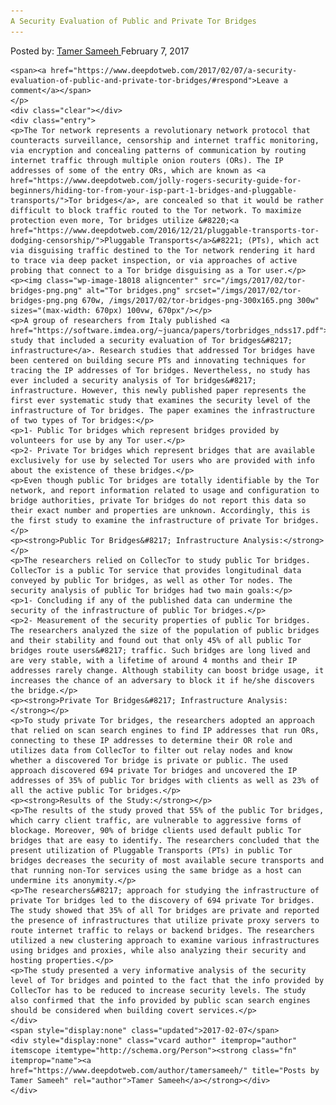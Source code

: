 ```yaml
---
A Security Evaluation of Public and Private Tor Bridges
---
```

<article class="post-listing post-18014 post type-post status-publish format-standard has-post-thumbnail hentry
    <div class="post-inner">
        <span>Posted by: <a href="https://www.deepdotweb.com/author/tamersameeh/" title="">Tamer Sameeh </a></span>
    <span>February 7, 2017</span>
    
    <span><a href="https://www.deepdotweb.com/2017/02/07/a-security-evaluation-of-public-and-private-tor-bridges/#respond">Leave a comment</a></span>
    </p>
    <div class="clear"></div>
    <div class="entry">
    <p>The Tor network represents a revolutionary network protocol that counteracts surveillance, censorship and internet traffic monitoring, via encryption and concealing patterns of communication by routing internet traffic through multiple onion routers (ORs). The IP addresses of some of the entry ORs, which are known as <a href="https://www.deepdotweb.com/jolly-rogers-security-guide-for-beginners/hiding-tor-from-your-isp-part-1-bridges-and-pluggable-transports/">Tor bridges</a>, are concealed so that it would be rather difficult to block traffic routed to the Tor network. To maximize protection even more, Tor bridges utilize &#8220;<a href="https://www.deepdotweb.com/2016/12/21/pluggable-transports-tor-dodging-censorship/">Pluggable Transports</a>&#8221; (PTs), which act via disguising traffic destined to the Tor network rendering it hard to trace via deep packet inspection, or via approaches of active probing that connect to a Tor bridge disguising as a Tor user.</p>
    <p><img class="wp-image-18018 aligncenter" src="/imgs/2017/02/tor-bridges-png.png" alt="Tor bridges.png" srcset="/imgs/2017/02/tor-bridges-png.png 670w, /imgs/2017/02/tor-bridges-png-300x165.png 300w" sizes="(max-width: 670px) 100vw, 670px"/></p>
    <p>A group of researchers from Italy published <a href="https://software.imdea.org/~juanca/papers/torbridges_ndss17.pdf">a study that included a security evaluation of Tor bridges&#8217; infrastructure</a>. Research studies that addressed Tor bridges have been centered on building secure PTs and innovating techniques for tracing the IP addresses of Tor bridges. Nevertheless, no study has ever included a security analysis of Tor bridges&#8217; infrastructure. However, this newly published paper represents the first ever systematic study that examines the security level of the infrastructure of Tor bridges. The paper examines the infrastructure of two types of Tor bridges:</p>
    <p>1- Public Tor bridges which represent bridges provided by volunteers for use by any Tor user.</p>
    <p>2- Private Tor bridges which represent bridges that are available exclusively for use by selected Tor users who are provided with info about the existence of these bridges.</p>
    <p>Even though public Tor bridges are totally identifiable by the Tor network, and report information related to usage and configuration to bridge authorities, private Tor bridges do not report this data so their exact number and properties are unknown. Accordingly, this is the first study to examine the infrastructure of private Tor bridges.</p>
    <p><strong>Public Tor Bridges&#8217; Infrastructure Analysis:</strong></p>
    <p>The researchers relied on CollecTor to study public Tor bridges. CollecTor is a public Tor service that provides longitudinal data conveyed by public Tor bridges, as well as other Tor nodes. The security analysis of public Tor bridges had two main goals:</p>
    <p>1- Concluding if any of the published data can undermine the security of the infrastructure of public Tor bridges.</p>
    <p>2- Measurement of the security properties of public Tor bridges. The researchers analyzed the size of the population of public bridges and their stability and found out that only 45% of all public Tor bridges route users&#8217; traffic. Such bridges are long lived and are very stable, with a lifetime of around 4 months and their IP addresses rarely change. Although stability can boost bridge usage, it increases the chance of an adversary to block it if he/she discovers the bridge.</p>
    <p><strong>Private Tor Bridges&#8217; Infrastructure Analysis:</strong></p>
    <p>To study private Tor bridges, the researchers adopted an approach that relied on scan search engines to find IP addresses that run ORs, connecting to these IP addresses to determine their OR role and utilizes data from CollecTor to filter out relay nodes and know whether a discovered Tor bridge is private or public. The used approach discovered 694 private Tor bridges and uncovered the IP addresses of 35% of public Tor bridges with clients as well as 23% of all the active public Tor bridges.</p>
    <p><strong>Results of the Study:</strong></p>
    <p>The results of the study proved that 55% of the public Tor bridges, which carry client traffic, are vulnerable to aggressive forms of blockage. Moreover, 90% of bridge clients used default public Tor bridges that are easy to identify. The researchers concluded that the present utilization of Pluggable Transports (PTs) in public Tor bridges decreases the security of most available secure transports and that running non-Tor services using the same bridge as a host can undermine its anonymity.</p>
    <p>The researchers&#8217; approach for studying the infrastructure of private Tor bridges led to the discovery of 694 private Tor bridges. The study showed that 35% of all Tor bridges are private and reported the presence of infrastructures that utilize private proxy servers to route internet traffic to relays or backend bridges. The researchers utilized a new clustering approach to examine various infrastructures using bridges and proxies, while also analyzing their security and hosting properties.</p>
    <p>The study presented a very informative analysis of the security level of Tor bridges and pointed to the fact that the info provided by CollecTor has to be reduced to increase security levels. The study also confirmed that the info provided by public scan search engines should be considered when building covert services.</p>
    </div>
    <span style="display:none" class="updated">2017-02-07</span>
    <div style="display:none" class="vcard author" itemprop="author" itemscope itemtype="http://schema.org/Person"><strong class="fn" itemprop="name"><a href="https://www.deepdotweb.com/author/tamersameeh/" title="Posts by Tamer Sameeh" rel="author">Tamer Sameeh</a></strong></div>
    </div>
</article>

